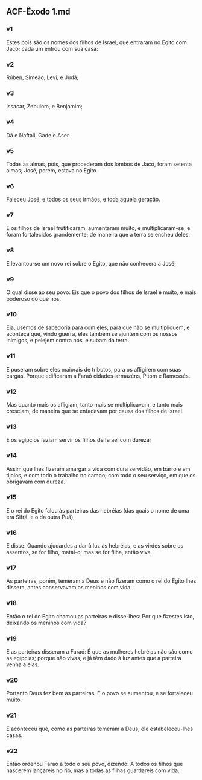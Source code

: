## ACF-Êxodo 1.md
### v1
 Estes pois são os nomes dos filhos de Israel, que entraram no Egito com Jacó; cada um entrou com sua casa:
### v2
 Rúben, Simeão, Levi, e Judá;
### v3
 Issacar, Zebulom, e Benjamim;
### v4
 Dã e Naftali, Gade e Aser.
### v5
 Todas as almas, pois, que procederam dos lombos de Jacó, foram setenta almas; José, porém, estava no Egito.
### v6
 Faleceu José, e todos os seus irmãos, e toda aquela geração.
### v7
 E os filhos de Israel frutificaram, aumentaram muito, e multiplicaram-se, e foram fortalecidos grandemente; de maneira que a terra se encheu deles.
### v8
 E levantou-se um novo rei sobre o Egito, que não conhecera a José;
### v9
 O qual disse ao seu povo: Eis que o povo dos filhos de Israel é muito, e mais poderoso do que nós.
### v10
 Eia, usemos de sabedoria para com eles, para que não se multipliquem, e aconteça que, vindo guerra, eles também se ajuntem com os nossos inimigos, e pelejem contra nós, e subam da terra.
### v11
 E puseram sobre eles maiorais de tributos, para os afligirem com suas cargas. Porque edificaram a Faraó cidades-armazéns, Pitom e Ramessés.
### v12
 Mas quanto mais os afligiam, tanto mais se multiplicavam, e tanto mais cresciam; de maneira que se enfadavam por causa dos filhos de Israel.
### v13
 E os egípcios faziam servir os filhos de Israel com dureza;
### v14
 Assim que lhes fizeram amargar a vida com dura servidão, em barro e em tijolos, e com todo o trabalho no campo; com todo o seu serviço, em que os obrigavam com dureza.
### v15
 E o rei do Egito falou às parteiras das hebréias (das quais o nome de uma era Sifrá, e o da outra Puá),
### v16
 E disse: Quando ajudardes a dar à luz às hebréias, e as virdes sobre os assentos, se for filho, matai-o; mas se for filha, então viva.
### v17
 As parteiras, porém, temeram a Deus e não fizeram como o rei do Egito lhes dissera, antes conservavam os meninos com vida.
### v18
 Então o rei do Egito chamou as parteiras e disse-lhes: Por que fizestes isto, deixando os meninos com vida?
### v19
 E as parteiras disseram a Faraó: É que as mulheres hebréias não são como as egípcias; porque são vivas, e já têm dado à luz antes que a parteira venha a elas.
### v20
 Portanto Deus fez bem às parteiras. E o povo se aumentou, e se fortaleceu muito.
### v21
 E aconteceu que, como as parteiras temeram a Deus, ele estabeleceu-lhes casas.
### v22
 Então ordenou Faraó a todo o seu povo, dizendo: A todos os filhos que nascerem lançareis no rio, mas a todas as filhas guardareis com vida.
